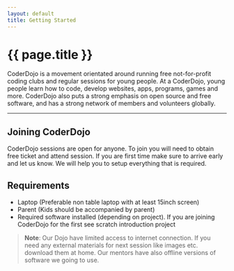 ```yaml
---
layout: default
title: Getting Started
---
```

<div class="jumbotron">
  <h1 class="display-3">{{ page.title }}</h1>
  <p class="lead">
    CoderDojo is a movement orientated around running free not-for-profit coding clubs and regular sessions for young people. At a CoderDojo, young people learn how to code, develop websites, apps, programs, games and more. CoderDojo also puts a strong emphasis on open source and free software, and has a strong network of members and volunteers globally.
  </p>
  <hr class="my-4">
  <h2 class="display-5">Joining CoderDojo</h2>
  <p>
    CoderDojo sessions are open for anyone. To join you will need to obtain free ticket and attend session. If you are first time make sure to arrive early and let us know. We will help you to setup everything that is required.
  </p>
  <h2 class="display-5">Requirements</h2>
  <ul>
    <li>Laptop (Preferable non table laptop with at least 15inch screen)</li>
    <li>Parent (Kids should be accompanied by parent)</li>
    <li>Required software installed (depending on project). If you are joining CoderDojo for the first see scratch introduction project</li>
  </ul>
  <blockquote>
    <p><strong>Note</strong>: Our Dojo have limited access to internet connection. 
    If you need any external materials for next session like images etc. download them at home.
    Our mentors have also offline versions of software we going to use.</p>
  </blockquote>
</div>